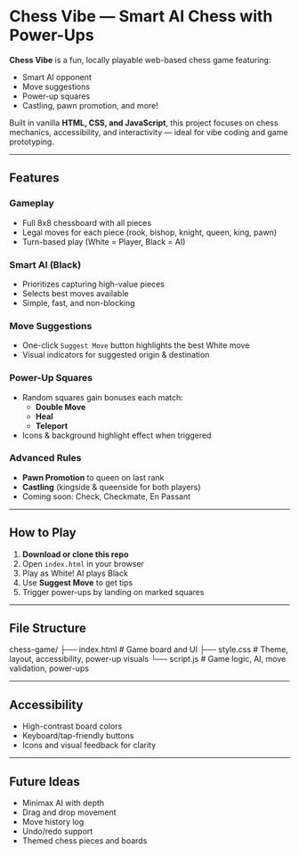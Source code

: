 #  Chess Vibe — Smart AI Chess with Power-Ups

**Chess Vibe** is a fun, locally playable web-based chess game featuring:
- Smart AI opponent
- Move suggestions
- Power-up squares 
- Castling, pawn promotion, and more!

Built in vanilla **HTML, CSS, and JavaScript**, this project focuses on chess mechanics, accessibility, and interactivity — ideal for vibe coding and game prototyping.

---

##  Features

###  Gameplay
- Full 8x8 chessboard with all pieces
- Legal moves for each piece (rook, bishop, knight, queen, king, pawn)
- Turn-based play (White = Player, Black = AI)

###  Smart AI (Black)
- Prioritizes capturing high-value pieces
- Selects best moves available
- Simple, fast, and non-blocking

###  Move Suggestions
- One-click `Suggest Move` button highlights the best White move
- Visual indicators for suggested origin & destination

###  Power-Up Squares
- Random squares gain bonuses each match:
  -  **Double Move**
  -  **Heal**
  -  **Teleport**
- Icons & background highlight effect when triggered

###  Advanced Rules
-  **Pawn Promotion** to queen on last rank
-  **Castling** (kingside & queenside for both players)
-  Coming soon: Check, Checkmate, En Passant

---

##  How to Play

1. **Download or clone this repo**
2. Open `index.html` in your browser
3. Play as White! AI plays Black
4. Use **Suggest Move** to get tips
5. Trigger power-ups by landing on marked squares

---

##  File Structure


chess-game/
├── index.html # Game board and UI
├── style.css # Theme, layout, accessibility, power-up visuals
└── script.js # Game logic, AI, move validation, power-ups


---

##  Accessibility

-  High-contrast board colors
-  Keyboard/tap-friendly buttons
- Icons and visual feedback for clarity

---

##  Future Ideas

-  Minimax AI with depth
-  Drag and drop movement
-  Move history log
-  Undo/redo support
- Themed chess pieces and boards 


